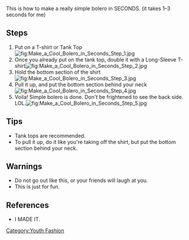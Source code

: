 This is how to make a really simple bolero in SECONDS. (it takes 1–3
seconds for me)

## Steps

1.  Put on a T-shirt or Tank
    Top![](Make_a_Cool_Bolero_in_Seconds_Step_1.jpg "fig:Make_a_Cool_Bolero_in_Seconds_Step_1.jpg")
2.  Once you already put on the tank top, double it with a Long-Sleeve
    T-shirt![](Make_a_Cool_Bolero_in_Seconds_Step_2.jpg "fig:Make_a_Cool_Bolero_in_Seconds_Step_2.jpg")
3.  Hold the bottom section of the
    shirt![](Make_a_Cool_Bolero_in_Seconds_Step_3.jpg "fig:Make_a_Cool_Bolero_in_Seconds_Step_3.jpg")
4.  Pull it up, and put the bottom section behind your
    neck![](Make_a_Cool_Bolero_in_Seconds_Step_4.jpg "fig:Make_a_Cool_Bolero_in_Seconds_Step_4.jpg")
5.  Voila! Simple bolero is done. Don't be frightened to see the back
    side.
    LOL.![](Make_a_Cool_Bolero_in_Seconds_Step_5.jpg "fig:Make_a_Cool_Bolero_in_Seconds_Step_5.jpg")

## Tips

-   Tank tops are recommended.
-   To pull it up, do it like you're taking off the shirt, but put the
    bottom section behind your neck.

## Warnings

-   Do not go out like this, or your friends will laugh at you.
-   This is just for fun.

## References

-   I MADE IT.

[Category:Youth Fashion](Category:Youth_Fashion "wikilink")
